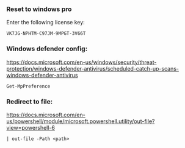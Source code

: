 ### Reset to windows pro

Enter the following license key:

```
VK7JG-NPHTM-C97JM-9MPGT-3V66T
```

### Windows defender config:

https://docs.microsoft.com/en-us/windows/security/threat-protection/windows-defender-antivirus/scheduled-catch-up-scans-windows-defender-antivirus

```
Get-MpPreference
```

### Redirect to file:

https://docs.microsoft.com/en-us/powershell/module/microsoft.powershell.utility/out-file?view=powershell-6

```
| out-file -Path <path>
```
